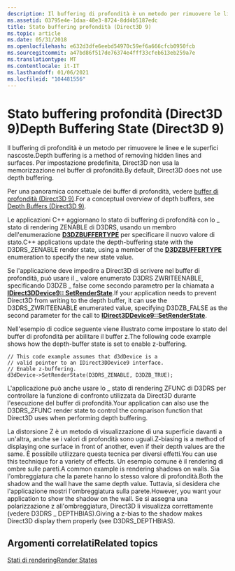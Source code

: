 ```yaml
---
description: Il buffering di profondità è un metodo per rimuovere le linee e le superfici nascoste. Per impostazione predefinita, Direct3D non usa la memorizzazione nel buffer di profondità.
ms.assetid: 03795e4e-1daa-48e3-8724-8dd4b5187edc
title: Stato buffering profondità (Direct3D 9)
ms.topic: article
ms.date: 05/31/2018
ms.openlocfilehash: e632d3dfe6eebd54970c59ef6a666cfcb0950fcb
ms.sourcegitcommit: a47bd86f517de76374e4fff33cfeb613eb259a7e
ms.translationtype: MT
ms.contentlocale: it-IT
ms.lasthandoff: 01/06/2021
ms.locfileid: "104481556"
---
```

# <a name="depth-buffering-state-direct3d-9"></a><span data-ttu-id="83ca4-104">Stato buffering profondità (Direct3D 9)</span><span class="sxs-lookup"><span data-stu-id="83ca4-104">Depth Buffering State (Direct3D 9)</span></span>

<span data-ttu-id="83ca4-105">Il buffering di profondità è un metodo per rimuovere le linee e le superfici nascoste.</span><span class="sxs-lookup"><span data-stu-id="83ca4-105">Depth buffering is a method of removing hidden lines and surfaces.</span></span> <span data-ttu-id="83ca4-106">Per impostazione predefinita, Direct3D non usa la memorizzazione nel buffer di profondità.</span><span class="sxs-lookup"><span data-stu-id="83ca4-106">By default, Direct3D does not use depth buffering.</span></span>

<span data-ttu-id="83ca4-107">Per una panoramica concettuale dei buffer di profondità, vedere [buffer di profondità (Direct3D 9)](depth-buffers.md).</span><span class="sxs-lookup"><span data-stu-id="83ca4-107">For a conceptual overview of depth buffers, see [Depth Buffers (Direct3D 9)](depth-buffers.md).</span></span>

<span data-ttu-id="83ca4-108">Le applicazioni C++ aggiornano lo stato di buffering di profondità con lo \_ stato di rendering ZENABLE di D3DRS, usando un membro dell'enumerazione [**D3DZBUFFERTYPE**](./d3dzbuffertype.md) per specificare il nuovo valore di stato.</span><span class="sxs-lookup"><span data-stu-id="83ca4-108">C++ applications update the depth-buffering state with the D3DRS\_ZENABLE render state, using a member of the [**D3DZBUFFERTYPE**](./d3dzbuffertype.md) enumeration to specify the new state value.</span></span>

<span data-ttu-id="83ca4-109">Se l'applicazione deve impedire a Direct3D di scrivere nel buffer di profondità, può usare il \_ valore enumerato D3DRS ZWRITEENABLE, specificando D3DZB \_ false come secondo parametro per la chiamata a [**IDirect3DDevice9:: SetRenderState**](/windows/win32/api/d3d9helper/nf-d3d9helper-idirect3ddevice9-setrenderstate).</span><span class="sxs-lookup"><span data-stu-id="83ca4-109">If your application needs to prevent Direct3D from writing to the depth buffer, it can use the D3DRS\_ZWRITEENABLE enumerated value, specifying D3DZB\_FALSE as the second parameter for the call to [**IDirect3DDevice9::SetRenderState**](/windows/win32/api/d3d9helper/nf-d3d9helper-idirect3ddevice9-setrenderstate).</span></span>

<span data-ttu-id="83ca4-110">Nell'esempio di codice seguente viene illustrato come impostare lo stato del buffer di profondità per abilitare il buffer z.</span><span class="sxs-lookup"><span data-stu-id="83ca4-110">The following code example shows how the depth-buffer state is set to enable z-buffering.</span></span>


```
// This code example assumes that d3dDevice is a 
// valid pointer to an IDirect3DDevice9 interface.
// Enable z-buffering.
d3dDevice->SetRenderState(D3DRS_ZENABLE, D3DZB_TRUE);
```



<span data-ttu-id="83ca4-111">L'applicazione può anche usare lo \_ stato di rendering ZFUNC di D3DRS per controllare la funzione di confronto utilizzata da Direct3D durante l'esecuzione del buffer di profondità.</span><span class="sxs-lookup"><span data-stu-id="83ca4-111">Your application can also use the D3DRS\_ZFUNC render state to control the comparison function that Direct3D uses when performing depth buffering.</span></span>

<span data-ttu-id="83ca4-112">La distorsione Z è un metodo di visualizzazione di una superficie davanti a un'altra, anche se i valori di profondità sono uguali.</span><span class="sxs-lookup"><span data-stu-id="83ca4-112">Z-biasing is a method of displaying one surface in front of another, even if their depth values are the same.</span></span> <span data-ttu-id="83ca4-113">È possibile utilizzare questa tecnica per diversi effetti.</span><span class="sxs-lookup"><span data-stu-id="83ca4-113">You can use this technique for a variety of effects.</span></span> <span data-ttu-id="83ca4-114">Un esempio comune è il rendering di ombre sulle pareti.</span><span class="sxs-lookup"><span data-stu-id="83ca4-114">A common example is rendering shadows on walls.</span></span> <span data-ttu-id="83ca4-115">Sia l'ombreggiatura che la parete hanno lo stesso valore di profondità.</span><span class="sxs-lookup"><span data-stu-id="83ca4-115">Both the shadow and the wall have the same depth value.</span></span> <span data-ttu-id="83ca4-116">Tuttavia, si desidera che l'applicazione mostri l'ombreggiatura sulla parete.</span><span class="sxs-lookup"><span data-stu-id="83ca4-116">However, you want your application to show the shadow on the wall.</span></span> <span data-ttu-id="83ca4-117">Se si assegna una polarizzazione z all'ombreggiatura, Direct3D li visualizza correttamente (vedere D3DRS \_ DEPTHBIAS).</span><span class="sxs-lookup"><span data-stu-id="83ca4-117">Giving a z-bias to the shadow makes Direct3D display them properly (see D3DRS\_DEPTHBIAS).</span></span>

## <a name="related-topics"></a><span data-ttu-id="83ca4-118">Argomenti correlati</span><span class="sxs-lookup"><span data-stu-id="83ca4-118">Related topics</span></span>

<dl> <dt>

[<span data-ttu-id="83ca4-119">Stati di rendering</span><span class="sxs-lookup"><span data-stu-id="83ca4-119">Render States</span></span>](render-states.md)
</dt> </dl>

 

 
